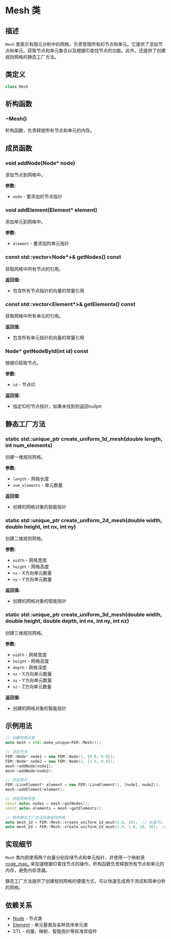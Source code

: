 # Mesh 类

## 描述

`Mesh` 类表示有限元分析中的网格，负责管理所有的节点和单元。它提供了添加节点和单元、获取节点和单元集合以及根据ID查找节点的功能。此外，还提供了创建规则网格的静态工厂方法。

## 类定义

```cpp
class Mesh
```

## 析构函数

### ~Mesh()

析构函数，负责释放所有节点和单元的内存。

## 成员函数

### void addNode(Node* node)

添加节点到网格中。

**参数:**
- `node` - 要添加的节点指针

### void addElement(Element* element)

添加单元到网格中。

**参数:**
- `element` - 要添加的单元指针

### const std::vector<Node*>& getNodes() const

获取网格中所有节点的引用。

**返回值:**
- 包含所有节点指针的向量的常量引用

### const std::vector<Element*>& getElements() const

获取网格中所有单元的引用。

**返回值:**
- 包含所有单元指针的向量的常量引用

### Node* getNodeById(int id) const

根据ID获取节点。

**参数:**
- `id` - 节点ID

**返回值:**
- 指定ID的节点指针，如果未找到则返回nullptr

## 静态工厂方法

### static std::unique_ptr<Mesh> create_uniform_1d_mesh(double length, int num_elements)

创建一维规则网格。

**参数:**
- `length` - 网格长度
- `num_elements` - 单元数量

**返回值:**
- 创建的网格对象的智能指针

### static std::unique_ptr<Mesh> create_uniform_2d_mesh(double width, double height, int nx, int ny)

创建二维规则网格。

**参数:**
- `width` - 网格宽度
- `height` - 网格高度
- `nx` - X方向单元数量
- `ny` - Y方向单元数量

**返回值:**
- 创建的网格对象的智能指针

### static std::unique_ptr<Mesh> create_uniform_3d_mesh(double width, double height, double depth, int nx, int ny, int nz)

创建三维规则网格。

**参数:**
- `width` - 网格宽度
- `height` - 网格高度
- `depth` - 网格深度
- `nx` - X方向单元数量
- `ny` - Y方向单元数量
- `nz` - Z方向单元数量

**返回值:**
- 创建的网格对象的智能指针

## 示例用法

```cpp
// 创建网格对象
auto mesh = std::make_unique<FEM::Mesh>();

// 添加节点
FEM::Node* node1 = new FEM::Node(1, {0.0, 0.0});
FEM::Node* node2 = new FEM::Node(2, {1.0, 0.0});
mesh->addNode(node1);
mesh->addNode(node2);

// 添加单元
FEM::LineElement* element = new FEM::LineElement(1, {node1, node2});
mesh->addElement(element);

// 获取网格信息
const auto& nodes = mesh->getNodes();
const auto& elements = mesh->getElements();

// 使用静态工厂方法创建规则网格
auto mesh_1d = FEM::Mesh::create_uniform_1d_mesh(1.0, 10);  // 长度为1，10个单元的一维网格
auto mesh_2d = FEM::Mesh::create_uniform_2d_mesh(1.0, 1.0, 10, 10);  // 1x1大小，10x10单元的二维网格
```

## 实现细节

`Mesh` 类内部使用两个向量分别存储节点和单元指针，并使用一个映射表 [node_map_](file:///E:/code/cpp/ETS_FEM_Kernel/fem/mesh/Mesh.hpp#L27) 来加速根据ID查找节点的操作。析构函数负责释放所有节点和单元的内存，避免内存泄漏。

静态工厂方法提供了创建规则网格的便捷方式，可以快速生成用于测试和简单分析的网格。

## 依赖关系

- [Node](file:///E:/code/cpp/ETS_FEM_Kernel/fem/mesh/Node.hpp#L11-L26) - 节点类
- [Element](file:///E:/code/cpp/ETS_FEM_Kernel/fem/mesh/Element.hpp#L28-L77) - 单元基类及各种具体单元类
- STL - 向量、映射、智能指针等标准库组件